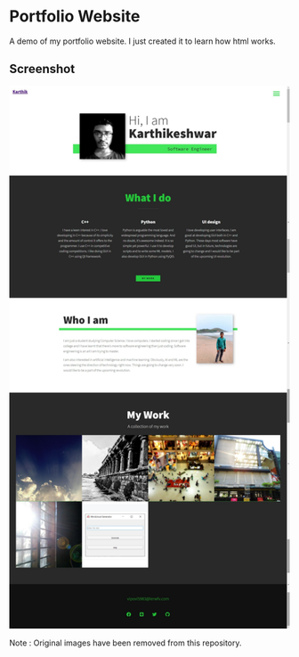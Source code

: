 # Portfolio Website

A demo of my portfolio website.
I just created it to learn how html works.

## Screenshot


![Website scrolling screenshot](/img/screenshot.jpg)




Note : Original images have been removed from this repository.

